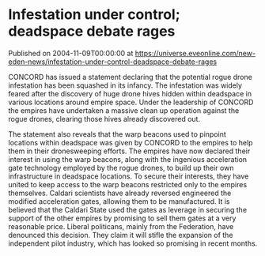 # Infestation under control; deadspace debate rages
Published on 2004-11-09T00:00:00 at https://universe.eveonline.com/new-eden-news/infestation-under-control-deadspace-debate-rages

CONCORD has issued a statement declaring that the potential rogue drone infestation has been squashed in its infancy. The infestation was widely feared after the discovery of huge drone hives hidden within deadspace in various locations around empire space. Under the leadership of CONCORD the empires have undertaken a massive clean up operation against the rogue drones, clearing those hives already discovered out.   
  
The statement also reveals that the warp beacons used to pinpoint locations within deadspace was given by CONCORD to the empires to help them in their dronesweeping efforts. The empires have now declared their interest in using the warp beacons, along with the ingenious acceleration gate technology employed by the rogue drones, to build up their own infrastructure in deadspace locations. To secure their interests, they have united to keep access to the warp beacons restricted only to the empires themselves. Caldari scientists have already reversed engineered the modified acceleration gates, allowing them to be manufactured. It is believed that the Caldari State used the gates as leverage in securing the support of the other empires by promising to sell them gates at a very reasonable price. Liberal politicans, mainly from the Federation, have denounced this decision. They claim it will stifle the expansion of the independent pilot industry, which has looked so promising in recent months.
